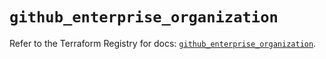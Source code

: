 # `github_enterprise_organization`

Refer to the Terraform Registry for docs: [`github_enterprise_organization`](https://registry.terraform.io/providers/integrations/github/6.4.0/docs/resources/enterprise_organization).
